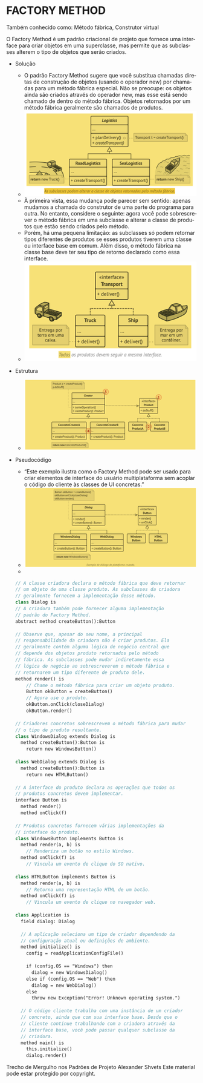 # FACTORY METHOD

Também conhecido como: Método fábrica, Construtor virtual

O Fac­tory Method é um pa­drão cri­a­ci­o­nal de pro­jeto que for­nece uma in­ter­face para criar ob­je­tos em uma su­per­classe, mas per­mite que as sub­clas­ses al­te­rem o tipo de ob­je­tos que serão criados.

- So­lu­ção
    - O pa­drão Fac­tory Method su­gere que você subs­ti­tua cha­ma­das di­re­tas de cons­tru­ção de ob­je­tos (usando o ope­ra­dor new) por cha­ma­das para um mé­todo fá­brica es­pe­cial. Não se pre­o­cupe: os ob­je­tos ainda são cri­a­dos atra­vés do ope­ra­dor new, mas esse está sendo cha­mado de den­tro do mé­todo fá­brica. Ob­je­tos re­tor­na­dos por um mé­todo fá­brica ge­ral­mente são cha­ma­dos de pro­du­tos.
    - ![](./factory-method.png)
    - À pri­meira vista, essa mu­dança pode pa­re­cer sem sen­tido: ape­nas mu­da­mos a cha­mada do cons­tru­tor de uma parte do pro­grama para outra. No en­tanto, con­si­dere o se­guinte: agora você pode so­bres­cre­ver o mé­todo fá­brica em uma sub­classe e al­te­rar a classe de pro­du­tos que estão sendo cri­a­dos pelo método.
    - Porém, há uma pe­quena li­mi­ta­ção: as sub­clas­ses só podem re­tor­nar tipos di­fe­ren­tes de pro­du­tos se esses pro­du­tos ti­ve­rem uma classe ou in­ter­face base em comum. Além disso, o mé­todo fá­brica na classe base deve ter seu tipo de re­torno de­cla­rado como essa interface.
    - ![](./factory-method2.png)

- Estrutura
    - ![](./estrutura.png)

- Pseudocódigo
    - “Este exem­plo ilus­tra como o Fac­tory Method pode ser usado para criar ele­men­tos de in­ter­face do usuá­rio mul­ti­pla­ta­forma sem aco­plar o có­digo do cli­ente às clas­ses de UI concretas.”
    - ![](./pseudocodigo.png)
    - 
    ```pascal
    // A classe criadora declara o método fábrica que deve retornar
    // um objeto de uma classe produto. As subclasses da criadora
    // geralmente fornecem a implementação desse método.
    class Dialog is
    // A criadora também pode fornecer alguma implementação
    // padrão do Factory Method.
    abstract method createButton():Button
    
    // Observe que, apesar do seu nome, a principal
    // responsabilidade da criadora não é criar produtos. Ela
    // geralmente contém alguma lógica de negócio central que
    // depende dos objetos produto retornados pelo método
    // fábrica. As subclasses pode mudar indiretamente essa
    // lógica de negócio ao sobrescreverem o método fábrica e
    // retornarem um tipo diferente de produto dele.
    method render() is
        // Chame o método fábrica para criar um objeto produto.
        Button okButton = createButton()
        // Agora use o produto.
        okButton.onClick(closeDialog)
        okButton.render()
        
    // Criadores concretos sobrescrevem o método fábrica para mudar
    // o tipo de produto resultante.
    class WindowsDialog extends Dialog is
      method createButton():Button is
        return new WindowsButton()
    
    class WebDialog extends Dialog is
      method createButton():Button is
        return new HTMLButton()

    // A interface do produto declara as operações que todos os
    // produtos concretos devem implementar.
    interface Button is
      method render()
      method onClick(f)

    // Produtos concretos fornecem várias implementações da
    // interface do produto.
    class WindowsButton implements Button is
      method render(a, b) is
        // Renderiza um botão no estilo Windows.
      method onClick(f) is
        // Vincula um evento de clique do SO nativo.

    class HTMLButton implements Button is
      method render(a, b) is
        // Retorna uma representação HTML de um botão.
      method onClick(f) is
        // Vincula um evento de clique no navegador web.

    class Application is
      field dialog: Dialog

      // A aplicação seleciona um tipo de criador dependendo da
      // configuração atual ou definições de ambiente.
      method initialize() is
        config = readApplicationConfigFile()

        if (config.OS == "Windows") then
          dialog = new WindowsDialog()
        else if (config.OS == "Web") then
          dialog = new WebDialog()
        else
          throw new Exception("Error! Unknown operating system.")

      // O código cliente trabalha com uma instância de um criador
      // concreto, ainda que com sua interface base. Desde que o
      // cliente continue trabalhando com a criadora através da
      // interface base, você pode passar qualquer subclasse da
      // criadora.
      method main() is
        this.initialize()
        dialog.render()

    ```


Trecho de
Mergulho nos Padrões de Projeto
Alexander Shvets
Este material pode estar protegido por copyright.